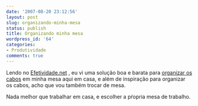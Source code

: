 ```yaml
---
date: '2007-08-20 23:12:56'
layout: post
slug: organizando-minha-mesa
status: publish
title: Organizando minha mesa
wordpress_id: '64'
categories:
- Produtividade
comments: true
---
```


Lendo no [Efetividade.net](http://www.efetividade.net) , eu vi uma solução boa e barata para [organizar os cabos](http://www.efetividade.net/2007/08/11/organizador-de-cabos/) em minha mesa aqui em casa, e além de inspiração para organizar os cabos, acho que vou também trocar de mesa.

Nada melhor que trabalhar em casa, e escolher a pŕopria mesa de trabalho.
